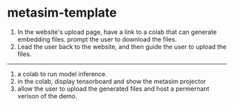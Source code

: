 # metasim-template

1. In the website's upload page, have a link to a colab that can generate embedding files. prompt the user to download the files.
2. Lead the user back to the website, and then guide the user to upload the files.

-----------


1. a colab to run model inference.
2. in the colab, display tensorboard and show the metasim projector
3. allow the user to upload the generated files and host a permernant verison of the demo.
